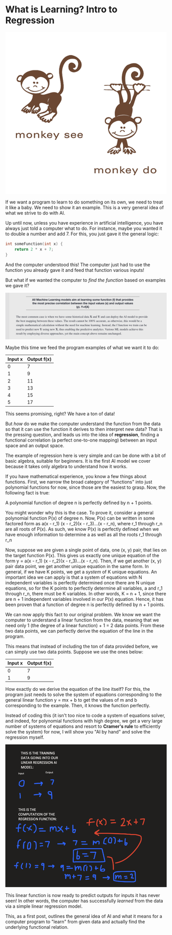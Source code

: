 # What is Learning? Intro to Regression

![](../.gitbook/assets/image%20%282%29.png)

If we want a program to learn to do something on its own, we need to treat it like a baby. We need to show it an example. This is a very general idea of what we strive to do with AI. 

Up until now, unless you have experience in artificial intelligence, you have always just told a computer what to do. For instance, maybe you wanted it to double a number and add 7. For this, you just gave it the general logic:

```cpp
int someFunction(int x) { 
    return 2 * x + 7;  
}
```

And the computer understood this! The computer just had to use the function you already gave it and feed that function various inputs! 

But what if we wanted the computer to _find the function_ based on examples we gave it?

![What is AI? Think of it as finding a function to map from X \(input\) to Y \(output\).](../.gitbook/assets/image%20%285%29.png)

Maybe this time we feed the program examples of what we want it to do:

| Input x | Output f\(x\) |
| :--- | :--- |
| 0 | 7 |
| 1 | 9 |
| 2 | 11 |
| 3 | 13 |
| 4 | 15 |
| 5 | 17 |

This seems promising, right? We have a ton of data!

But _how_ do we make the computer understand the function from the data so that it can use the function it derives to then interpret new data? That is the pressing question, and leads us into the idea of **regression**, finding a functional correlation \(a perfect one-to-one mapping\) between an input space and an output space. 

The example of regression here is very simple and can be done with a bit of basic algebra, suitable for beginners. It is the first AI model we cover because it takes only algebra to understand how it works. 

If you have mathematical experience, you know a few things about functions. First, we narrow the broad category of "functions" into just polynomial functions for now, since those are the easiest to grasp. Now, the following fact is true:

A polynomial function of degree n is perfectly defined by n + 1 points. 

You might wonder why this is the case. To prove it, consider a general polynomial function P\(x\) of degree n. Now, P\(x\) can be written in some factored form as a\(x - r\_1\) \(x - r\_2\)\(x - r\_3\)...\(x - r\_n\), where r\_1 through r\_n are all roots of P\(x\). As such, we know P\(x\) is perfectly defined when we have enough information to determine a as well as all the roots r\_1 through r\_n

Now, suppose we are given a single point of data, one \(x, y\) pair, that lies on the target function P\(x\). This gives us exactly one unique equation of the form y = a\(x - r\_1\) \(x - r\_2\)\(x - r\_3\)...\(x - r\_n\). Then, if we get another \(x, y\) pair data point, we get another unique equation in the same form. In general, if we have K points, we get a _system_ of K unique equations. An important idea we can apply is that a system of equations with N independent variables is perfectly determined once there are N unique equations, so for the K points to perfectly determine all variables, a and r\_1 through r\_n, there must be K variables. In other words, K = n + 1, since there are n + 1 independent variables involved in our P\(x\) equation. Hence, it has been proven that a function of degree n is perfectly defined by n + 1 points.  

We can now apply this fact to our original problem. We know we want the computer to understand a linear function from the data, meaning that we need only 1 \(the degree of a linear function\) + 1 = 2 data points. From these two data points, we can perfectly derive the equation of the line in the program. 

This means that instead of including the ton of data provided before, we can simply use two data points. Suppose we use the ones below:

| Input x | Output f\(x\) |
| :--- | :--- |
| 0 | 7 |
| 1 | 9 |

How exactly do we derive the equation of the line itself? For this, the program just needs to solve the system of equations corresponding to the general linear function y = mx + b to get the values of m and b corresponding to the example. Then, it knows the function perfectly. 

Instead of coding this \(it isn't too nice to code a system of equations solver, and indeed, for polynomial functions with high degree, we get a very large number of systems of equations and resort to **Cramer's rule** to efficiently solve the system\) for now, I will show you "AI by hand" and solve the regression myself. 

![Using the given training data to &quot;fit&quot; a linear regression model \(a linear function\)](../.gitbook/assets/image%20%283%29.png)

This linear function is now ready to predict outputs for inputs it has never seen! In other words, the computer has successfully _learned_ from the data via a simple linear regression model. 

This, as a first post, outlines the general idea of AI and what it means for a computer program to "learn" from given data and actually find the underlying functional relation. 

